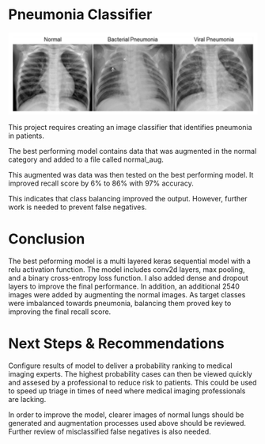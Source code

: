 # Pneumonia Classifier

![image](https://github.com/dapsavoie/pneumonia_classifier/blob/master/jZqpV51%20(1).png)

This project requires creating an image classifier that identifies pneumonia in patients. 

The best performing model contains data that was augmented in the normal category and added to a file called normal_aug.

This augmented was data was then tested on the best performing model. It improved recall score by 6% to 86% with 97% accuracy.

This indicates that class balancing improved the output. However, further work is needed to prevent false negatives.

# Conclusion

The best peforming model is a multi layered keras sequential model with a relu activation function. The model includes conv2d layers, max pooling, and a binary cross-entropy loss function. I also added dense and dropout layers to improve the final performance. In addition, an additional 2540 images were added by augmenting the normal images. As target classes were imbalanced towards pneumonia, balancing them proved key to improving the final recall score.

# Next Steps & Recommendations

Configure results of model to deliver a probability ranking to medical imaging experts. The highest probability cases can then be viewed quickly and assesed by a professional to reduce risk to patients. This could be used to speed up triage in times of need where medical imaging professionals are lacking. 

In order to improve the model, clearer images of normal lungs should be generated and augmentation processes used above should be reviewed. Further review of misclassified false negatives is also needed.


